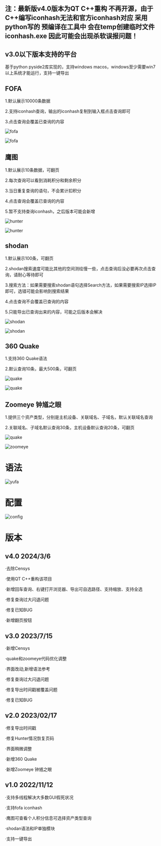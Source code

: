 ## 注：最新版v4.0版本为QT C++重构 不再开源，由于C++编写iconhash无法和官方iconhash对应 采用python写的 预编译在工具中 会在temp创建临时文件iconhash.exe 因此可能会出现杀软误报问题！


## v3.0以下版本支持的平台

基于python pyside2库实现的，支持windows macos，windows至少需要win7以上系统才能运行，支持一键导出



## FOFA

1.默认展示10000条数据

2.支持iconhash查询，输出的iconhash复制到输入框点击查询即可

3.点击查询会覆盖已查询的内容


![fofa](image/fofa.png)

![fofa](image/fofa_export.png)


## 鹰图

1.默认展示10条数据，可翻页 

2.每次查询可以看到消耗积分和剩余积分

3.当日重复查询的语句，不会累计扣积分

4.点击查询会覆盖已查询的内容

5.暂不支持查询iconhash，之后版本可能会新增


![hunter](image/hunter.png)


![hunter](image/hunter_export.png)

## shodan

1.默认展示100条，可翻页   

2.shodan搜索速度可能比其他的空间测绘慢一些，点击查询后没必要再次点击查询，请耐心等待即可   
 
3.搜索方法：如果需要搜索shodan语句选择Search方法，如果需要搜索IP选择IP即可，选错可能会影响到搜索结果

4.点击查询不会覆盖已查询的内容

5.只能导出已查询出来的内容，可能之后版本会解决

![shodan](image/shodan.png)


![shodan](image/shodan_export.png)



## 360 Quake

1.支持360 Quake语法

2.默认查询10条，最大500条，可翻页


![quake](image/quake.png)


![quake](image/quake_export.png)


## Zoomeye 钟馗之眼

1.提供三个资产类型，分别是主机设备、关联域名、子域名，默认关联域名查询

2.关联域名、子域名默认查询30条，主机设备默认查询20条，可翻页

![quake](image/zoomeye.png)

![zoomeye](image/zoomeye_export.png)


# 语法

![yufa](image/yufa.png)



# 配置

![config](image/config.png)



# 版本

## v4.0 2024/3/6

·去除Censys

·使用QT C++重构该项目

·新增回车查询、右键打开浏览器、导出可自选路径、支持缩放、支持全选

·修复查询过大闪退问题

·修复已知BUG

·新增翻页按钮

## v3.0 2023/7/15

·新增Censys

·quake和zoomeye代码优化调整

·界面改动,新增语法参考

·修复查询过大闪退问题

·修复导出时间戳被覆盖问题

·修复已知BUG

## v2.0 2023/02/17

·修复导出时间戳

·修复Hunter情况恢复页码

·界面稍微调整

·新增360 Quake

·新增Zoomeye 钟馗之眼

## v1.0 2022/11/12

·支持多线程解决大多数GUI假死状况

·支持fofa iconhash

·鹰图可查看个人积分信息可选择资产类型查询

·shodan语法和IP单独模块

·支持一键导出 
